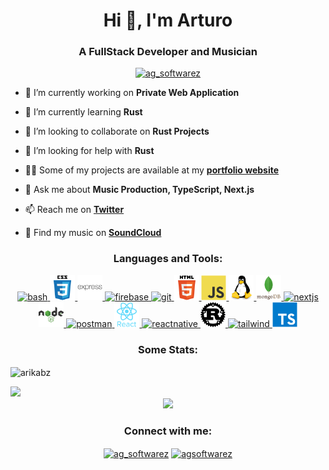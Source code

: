 <h1 align="center">Hi 👋, I'm Arturo</h1>
<h3 align="center">A FullStack Developer and Musician</h3>





<p align="center"> <a href="https://twitter.com/ag_softwarez" target="blank"><img src="https://img.shields.io/twitter/follow/ag_softwarez?logo=twitter&style=for-the-badge" alt="ag_softwarez" /></a> </p>



  - 🔭 I’m currently working on **Private Web Application**

  - 🌱 I’m currently learning **Rust**

  - 👯 I’m looking to collaborate on **Rust Projects**

  - 🤝 I’m looking for help with **Rust**

  - 👨‍💻 Some of my projects are available at my **[portfolio website](https://www.agsoftwarez.com)**

  - 💬 Ask me about **Music Production, TypeScript, Next.js**

  - 📫 Reach me on  **[Twitter](https://twitter.com/AG_Softwarez)**

  - 🎵 Find my music on **[SoundCloud](https://soundcloud.com/arikabs)**


<!---
<table bordercolor="#32CD32">
        <tr>
            <td width="50%" valign="top">
                <h3 align="center">SoundShare | Sound Sharing Platform!</h3>
                <br />
                    <a target="_blank" href="https://soundshare.up.railway.app">
                    <img src="https://github.com/Arikabz/soundSharev0.1/blob/main/SoundShareV0.1.0.gif" alt='SoundShare FullStack App'/>
                </a>
                <br />
                <p align="center">
                    <a href="https://github.com/Arikabz/soundSharev0.1" target="_blank">
                        <img src="https://img.shields.io/static/v1?label=|&message=REPO&color=23555f&style=plastic&logo=github&logo-color=white"/>
                    </a>
                    <a href="https://soundshare.up.railway.app" target="_blank">
                        <img src="https://img.shields.io/static/v1?label=|&message=WEBSITE&color=23555f&style=plastic&logo=html5&logo-color=white"/>
                    </a>
                </p>
                <p align="center">FullStack Web Application, social-media like platform for sharing audio files with a community of creatives!</p>
            </td>
            <td width="50%" valign="top">
                <h3 align="center">Professional Portfolio Website</h3>
                <br />
                    <a target="_blank" href="https://www.lucerozavala.com">
                    <img src="https://github.com/Arikabz/Lucero/blob/master/assets/img/lucero1.gif" height='100%'  alt="Professional Portfolio"/>
                </a>
                <br />
                <p align="center">
                    <a href="https://www.lucerozavala.com" target="_blank">
                        <img src="https://img.shields.io/static/v1?label=|&message=WEBSITE&color=23555f&style=plastic&logo=html5&logo-color=white"/>
                    </a>
                <p align="center">Personal portfolio website for a client.</p>
            </td>
        </tr>
        <tr>
            <td width="50%" valign="top">
                <h3 align="center">Game Tracker App</h3>
                <br />
                    <a target="_blank" href="https://game-tracker-100devs.herokuapp.com/">
                    <img src="https://github.com/d-herz/todo-mvc-auth-local/blob/main/game-tracker.gif" width="100%"  alt="Game Tracker App"/>
                </a>
                <br />
                <p align="center">
                    <a href="https://github.com/d-herz/todo-mvc-auth-local" target="_blank">
                        <img src="https://img.shields.io/static/v1?label=|&message=REPO&color=23555f&style=plastic&logo=github&logo-color=white"/>
                    </a>
                <p align="center">Steam Game Stats tracker fullstack app using Steam API</p>
            </td>
            <td width="50%" valign="top">
                <h3 align="center">Tecno H2O</h3>
                <br />
                    <a target="_blank" href="https://tecnoh2o.com.mx">
                    <img src="https://github.com/Arikabz/TecnoH2O/blob/main/agua.webp" width="100%"  alt="Tecno H2O Website"/>
                </a>
                <br />
                <p align="center">
                    <a href="https://tecnoh2o.com.mx" target="_blank">
                        <img src="https://img.shields.io/static/v1?label=|&message=WEBSITE&color=23555f&style=plastic&logo=html5&logo-color=white"/>
                    </a>
                </p>
                <p align="center">Business Website for a Water Purifying company</p>
            </td>
        </tr>
    </table>

--->

<h3 align="center">Languages and Tools:</h3>
<p align="center"> <a href="https://www.gnu.org/software/bash/" target="_blank" rel="noreferrer"> <img src="https://www.vectorlogo.zone/logos/gnu_bash/gnu_bash-icon.svg" alt="bash" width="40" height="40"/> </a> <a href="https://www.w3schools.com/css/" target="_blank" rel="noreferrer"> <img src="https://raw.githubusercontent.com/devicons/devicon/master/icons/css3/css3-original-wordmark.svg" alt="css3" width="40" height="40"/> </a> <a href="https://expressjs.com" target="_blank" rel="noreferrer"> <img src="https://raw.githubusercontent.com/devicons/devicon/master/icons/express/express-original-wordmark.svg" alt="express" width="40" height="40"/> </a> <a href="https://firebase.google.com/" target="_blank" rel="noreferrer"> <img src="https://www.vectorlogo.zone/logos/firebase/firebase-icon.svg" alt="firebase" width="40" height="40"/> </a> <a href="https://git-scm.com/" target="_blank" rel="noreferrer"> <img src="https://www.vectorlogo.zone/logos/git-scm/git-scm-icon.svg" alt="git" width="40" height="40"/> </a> <a href="https://www.w3.org/html/" target="_blank" rel="noreferrer"> <img src="https://raw.githubusercontent.com/devicons/devicon/master/icons/html5/html5-original-wordmark.svg" alt="html5" width="40" height="40"/> </a> <a href="https://developer.mozilla.org/en-US/docs/Web/JavaScript" target="_blank" rel="noreferrer"> <img src="https://raw.githubusercontent.com/devicons/devicon/master/icons/javascript/javascript-original.svg" alt="javascript" width="40" height="40"/> </a> <a href="https://www.linux.org/" target="_blank" rel="noreferrer"> <img src="https://raw.githubusercontent.com/devicons/devicon/master/icons/linux/linux-original.svg" alt="linux" width="40" height="40"/> </a> <a href="https://www.mongodb.com/" target="_blank" rel="noreferrer"> <img src="https://raw.githubusercontent.com/devicons/devicon/master/icons/mongodb/mongodb-original-wordmark.svg" alt="mongodb" width="40" height="40"/> </a> <a href="https://nextjs.org/" target="_blank" rel="noreferrer"> <img src="https://cdn.worldvectorlogo.com/logos/nextjs-2.svg" alt="nextjs" width="40" height="40"/> </a> <a href="https://nodejs.org" target="_blank" rel="noreferrer"> <img src="https://raw.githubusercontent.com/devicons/devicon/master/icons/nodejs/nodejs-original-wordmark.svg" alt="nodejs" width="40" height="40"/> </a> <a href="https://postman.com" target="_blank" rel="noreferrer"> <img src="https://www.vectorlogo.zone/logos/getpostman/getpostman-icon.svg" alt="postman" width="40" height="40"/> </a> <a href="https://reactjs.org/" target="_blank" rel="noreferrer"> <img src="https://raw.githubusercontent.com/devicons/devicon/master/icons/react/react-original-wordmark.svg" alt="react" width="40" height="40"/> </a> <a href="https://reactnative.dev/" target="_blank" rel="noreferrer"> <img src="https://reactnative.dev/img/header_logo.svg" alt="reactnative" width="40" height="40"/> </a> <a href="https://www.rust-lang.org" target="_blank" rel="noreferrer"> <img src="https://raw.githubusercontent.com/devicons/devicon/master/icons/rust/rust-plain.svg" alt="rust" width="40" height="40"/> </a> <a href="https://tailwindcss.com/" target="_blank" rel="noreferrer"> <img src="https://www.vectorlogo.zone/logos/tailwindcss/tailwindcss-icon.svg" alt="tailwind" width="40" height="40"/> </a> <a href="https://www.typescriptlang.org/" target="_blank" rel="noreferrer"> <img src="https://raw.githubusercontent.com/devicons/devicon/master/icons/typescript/typescript-original.svg" alt="typescript" width="40" height="40"/> </a> </p>


<h3 align="center">Some Stats:</h3>
<p display='inline'><img align="center" src="https://github-readme-stats.vercel.app/api/top-langs?username=arikabz&theme=radical&show_icons=true&locale=en&layout=compact" alt="arikabz" /></p>
<div display='inline' margin-bottom='20px'><img src="https://github-readme-streak-stats.herokuapp.com?user=Arikabz&theme=radical"/></div>
<div align='center'><img src="https://github-profile-trophy.vercel.app/?username=Arikabz&theme=radical"/></div>


<h3 align="center">Connect with me:</h3>
<p align="center">
<a href="https://twitter.com/ag_softwarez" target="blank"><img align="center" src="https://raw.githubusercontent.com/rahuldkjain/github-profile-readme-generator/master/src/images/icons/Social/twitter.svg" alt="ag_softwarez" height="30" width="40" /></a>
<a href="https://linkedin.com/in/agsoftwarez" target="blank"><img align="center" src="https://raw.githubusercontent.com/rahuldkjain/github-profile-readme-generator/master/src/images/icons/Social/linked-in-alt.svg" alt="agsoftwarez" height="30" width="40" /></a>
</p>
